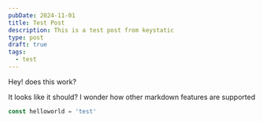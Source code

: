 ```yaml
---
pubDate: 2024-11-01
title: Test Post
description: This is a test post from keystatic
type: post
draft: true
tags:
  - test
---
```

Hey! does this work?

It looks like it should? I wonder how other markdown features are supported

```javascript
const helloworld = 'test'
```
